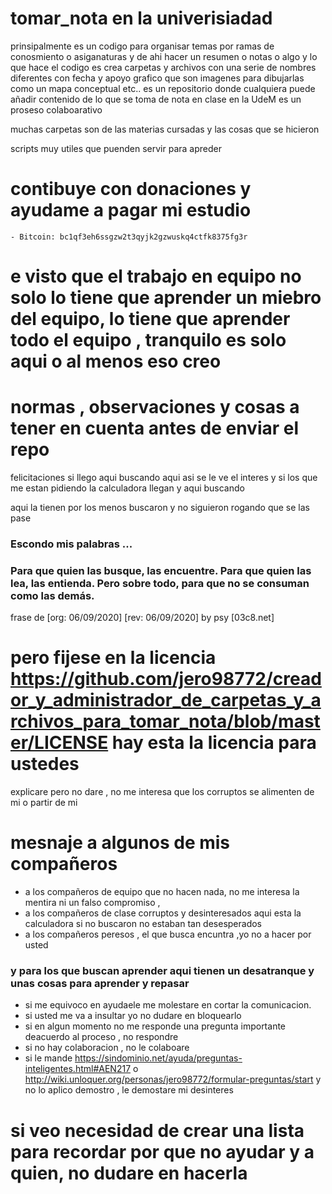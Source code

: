 # tomar_nota en la univerisiadad 
prinsipalmente es un codigo para organisar temas por ramas de conosmiento o asiganaturas y de ahi hacer un resumen o notas o algo y lo que hace el codigo es crea carpetas y archivos con una serie de nombres diferentes con fecha y apoyo grafico que son imagenes para dibujarlas como un mapa conceptual etc..
es un repositorio donde cualquiera puede añadir contenido de lo que se toma de nota en clase en la UdeM es un proseso colaboarativo 

muchas carpetas son de las materias cursadas y las cosas que se hicieron

scripts muy utiles que puenden servir para apreder

# contibuye con donaciones  y ayudame a pagar mi estudio
	
	- Bitcoin: bc1qf3eh6ssgzw2t3qyjk2gzwuskq4ctfk8375fg3r
 
# e visto que el trabajo en equipo no solo lo tiene que aprender un miebro del equipo, lo tiene que aprender todo el equipo , tranquilo es solo aqui o al menos eso creo

# normas , observaciones y cosas a tener en cuenta antes de enviar el repo 
felicitaciones si llego aqui buscando aqui asi se le ve el interes y si los que me estan pidiendo la calculadora llegan y aqui buscando 

aqui la tienen por los menos buscaron y no siguieron rogando que se las pase 

### Escondo mis palabras ... 

### Para que quien las busque, las encuentre. Para que quien las lea, las entienda. Pero sobre todo, para que no se consuman como las demás.
frase de [org: 06/09/2020] [rev: 06/09/2020] by psy [03c8.net]

# pero fijese en la licencia https://github.com/jero98772/creador_y_administrador_de_carpetas_y_archivos_para_tomar_nota/blob/master/LICENSE hay esta la licencia para ustedes
explicare pero no dare , no me interesa que los corruptos se alimenten de mi o partir de mi
# mesnaje a algunos de mis compañeros
* a los compañeros de equipo que no  hacen nada, no me interesa la mentira ni un falso compromiso , 
* a los compañeros de clase corruptos y desinteresados aqui esta la calculadora si no buscaron no estaban tan desesperados
* a los compañeros peresos , el que busca encuntra ,yo no a hacer por usted
###  y para los que buscan aprender aqui tienen un desatranque y unas cosas para aprender y repasar
* si me equivoco en ayudaele me molestare en cortar la comunicacion. 
* si usted me va a insultar yo no dudare en bloquearlo 
* si en algun momento no me responde una pregunta importante deacuerdo al proceso , no respondre
* si no hay colaboracion  , no le colaboare 
* si le mande  https://sindominio.net/ayuda/preguntas-inteligentes.html#AEN217 o http://wiki.unloquer.org/personas/jero98772/formular-preguntas/start y no lo aplico demostro , le demostare mi desinteres 
# si veo necesidad de crear una lista para recordar por que no ayudar y a quien, no dudare en hacerla
